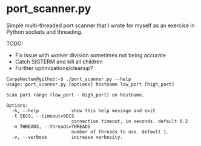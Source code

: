 port_scanner.py
===============

Simple multi-threaded port scanner that I wrote for myself as an exercise in Python sockets and threading.

TODO:
* Fix issue with worker division sometimes not being accurate
* Catch SIGTERM and kill all children
* Further optimizations/cleanup?

```
CarpeNoctem@github:~$ ./port_scanner.py --help
Usage: port_scanner.py [options] hostname low_port [high_port]

Scan port range (low_port - high_port) on hostname.

Options:
  -h, --help            show this help message and exit
  -t SECS, --timeout=SECS
                        connection timeout, in seconds. default 0.2
  -n THREADS, --threads=THREADS
                        number of threads to use. default 1.
  -v, --verbose         increase verbosity.
```
